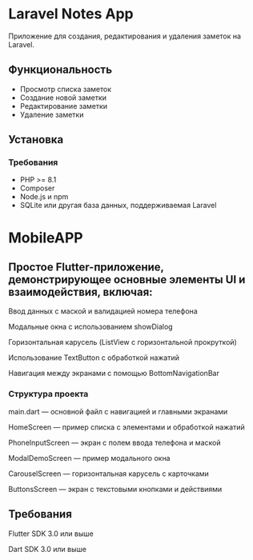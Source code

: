 # Laravel Notes App

Приложение для создания, редактирования и удаления заметок на Laravel.

## Функциональность

- Просмотр списка заметок
- Создание новой заметки
- Редактирование заметки
- Удаление заметки

## Установка

### Требования

- PHP >= 8.1
- Composer
- Node.js и npm
- SQLite или другая база данных, поддерживаемая Laravel


# MobileAPP
## Простое Flutter-приложение, демонстрирующее основные элементы UI и взаимодействия, включая:

Ввод данных с маской и валидацией номера телефона

Модальные окна с использованием showDialog

Горизонтальная карусель (ListView с горизонтальной прокруткой)

Использование TextButton с обработкой нажатий

Навигация между экранами с помощью BottomNavigationBar

### Структура проекта
main.dart — основной файл с навигацией и главными экранами

HomeScreen — пример списка с элементами и обработкой нажатий

PhoneInputScreen — экран с полем ввода телефона и маской

ModalDemoScreen — пример модального окна

CarouselScreen — горизонтальная карусель с карточками

ButtonsScreen — экран с текстовыми кнопками и действиями

## Требования
Flutter SDK 3.0 или выше

Dart SDK 3.0 или выше
